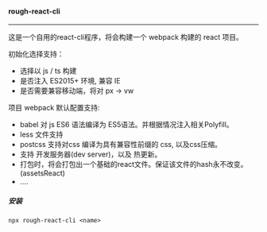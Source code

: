 #### rough-react-cli  
___
这是一个自用的react-cli程序，将会构建一个 webpack 构建的 react 项目。  
  
初始化选择支持：  
- 选择以 js / ts 构建
- 是否注入 ES2015+ 环境, 兼容 IE
- 是否需要兼容移动端，将对 px -> vw  
  
项目 webpack 默认配置支持:  
- babel 对 js ES6 语法编译为 ES5语法。并根据情况注入相关Polyfill。
- less 文件支持
- postcss 支持对css 编译为具有兼容性前缀的 css, 以及css压缩。
- 支持 开发服务器(dev server)，以及 热更新。
- 打包时，将会打包出一个基础的react文件。保证该文件的hash永不改变。(assetsReact)
- ....
  
##### 安装  
```
npx rough-react-cli <name>
```


